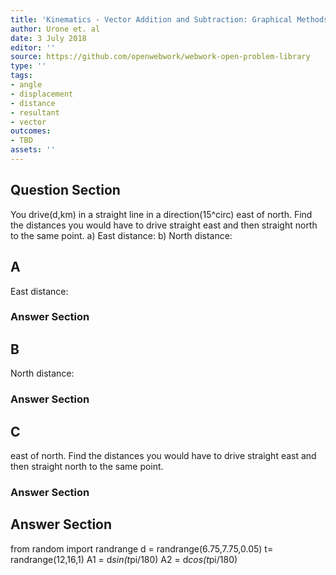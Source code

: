 ```yaml
---
title: 'Kinematics - Vector Addition and Subtraction: Graphical Methods'
author: Urone et. al
date: 3 July 2018
editor: ''
source: https://github.com/openwebwork/webwork-open-problem-library
type: ''
tags:
- angle
- displacement
- distance
- resultant
- vector
outcomes:
- TBD
assets: ''
---
```


## Question Section 

You drive(d,km) in a straight line in a direction(15^circ) east of north. Find the distances you would have to drive straight east and then straight north to the same point.
a) East distance:
b) North distance:

## A
East distance:
### Answer Section
## B
North distance:
### Answer Section
## C
east of north. Find the distances you would have to drive straight east and then straight north to the same point.
### Answer Section


## Answer Section

from random import randrange
d = randrange(6.75,7.75,0.05)
t= randrange(12,16,1)
A1 = d*sin(t*pi/180)
A2 = d*cos(t*pi/180)